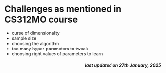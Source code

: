 # Challenges as mentioned in CS312MO course

- curse of dimensionality
- sample size
- choosing the algorithm
- too many hyper-parameters to tweak
- choosing right values of parameters to learn

<h5 style="text-align: right;">
    <em>last updated on 27th January, 2025</em>
<h6>
